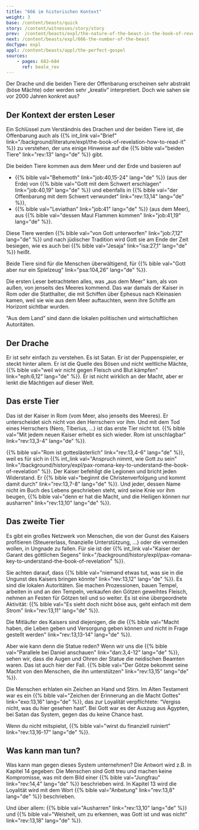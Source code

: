 ```yaml
---
title: "666 im historischen Kontext"
weight: 3
base: /content/beasts/quick
story: /content/witnesses/story/story
prev:  /content/beasts/expl/the-nature-of-the-beast-in-the-book-of-revelation
next: /content/beasts/expl/666-the-number-of-the-beast
docType: expl
appl: /content/beasts/appl/the-perfect-gospel
sources: 
    - pages: 682–684
      ref: beale_rev
---
```


Der Drache und die beiden Tiere der Offenbarung erscheinen sehr abstrakt (böse Mächte) oder werden sehr „kreativ” interpretiert. Doch wie sahen sie vor 2000 Jahren konkret aus?

## Der Kontext der ersten Leser

<a name="a261"></a>
Ein Schlüssel zum Verständnis des Drachen und der beiden Tiere ist, die Offenbarung auch als {{% int_link val="Brief" link="/background/literature/expl/the-book-of-revelation-how-to-read-it" %}} zu verstehen, der uns einige Hinweise auf die {{% bible val="beiden Tiere" link="rev:13" lang="de" %}} gibt.

Die beiden Tiere kommen aus dem Meer und der Erde und basieren auf

- {{% bible val="Behemoth" link="job:40,15-24" lang="de" %}} (aus der Erde) von {{% bible val="Gott mit dem Schwert erschlagen" link="job:40,19" lang="de" %}} und ebenfalls in {{% bible val="der Offenbarung mit dem Schwert verwundet" link="rev:13,14" lang="de" %}},
- {{% bible val="Leviathan" link="job:41" lang="de" %}} (aus dem Meer), aus {{% bible val="dessen Maul Flammen kommen" link="job:41,19" lang="de" %}}.

Diese Tiere werden {{% bible val="von Gott unterworfen" link="job:7,12" lang="de" %}} und nach jüdischer Tradition wird Gott sie am Ende der Zeit besiegen, wie es auch bei {{% bible val="Jesaja" link="isa:27,1" lang="de" %}} heißt.

Beide Tiere sind für die Menschen überwältigend, für {{% bible val="Gott aber nur ein Spielzeug" link="psa:104,26" lang="de" %}}.

Die ersten Leser betrachteten alles, was „aus dem Meer” kam, als von außen, von jenseits des Meeres kommend. Das war damals der Kaiser in Rom oder die Statthalter, die mit Schiffen über Ephesus nach Kleinasien kamen, weil sie wie aus dem Meer auftauchten, wenn ihre Schiffe am Horizont sichtbar wurden.

“Aus dem Land” sind dann die lokalen politischen und wirtschaftlichen Autoritäten.

## Der Drache

<a name="0a83"></a>
Er ist sehr einfach zu verstehen. Es ist Satan. Er ist der Puppenspieler, er steckt hinter allem. Er ist die Quelle des Bösen und nicht weltliche Mächte, {{% bible val="weil wir nicht gegen Fleisch und Blut kämpfen" link="eph:6,12" lang="de" %}}. Er ist nicht wirklich an der Macht, aber er lenkt die Mächtigen auf dieser Welt.

## Das erste Tier

<a name="e132"></a>
Das ist der Kaiser in Rom (vom Meer, also jenseits des Meeres). Er unterscheidet sich nicht von den Herrschern vor ihm. Und mit dem Tod eines Herrschers (Nero, Tiberius, …) ist das erste Tier nicht tot. {{% bible val="Mit jedem neuen Kaiser erhebt es sich wieder. Rom ist unschlagbar" link="rev:13,3-4" lang="de" %}}.

{{% bible val="Rom ist gotteslästerlich" link="rev:13,4-6" lang="de" %}}, weil es für sich in {{% int_link val="Anspruch nimmt, wie Gott zu sein" link="/background/history/expl/pax-romana-key-to-understand-the-book-of-revelation" %}}. Der Kaiser befehligt die Legionen und bricht jeden Widerstand. Er {{% bible val="beginnt die Christenverfolgung und kommt damit durch" link="rev:13,7-8" lang="de" %}}. Und jeder, dessen Name nicht im Buch des Lebens geschrieben steht, wird seine Knie vor ihm beugen, {{% bible val="denn er hat die Macht, und die Heiligen können nur ausharren" link="rev:13,10" lang="de" %}}.

## Das zweite Tier

<a name="3622"></a>
Es gibt ein großes Netzwerk von Menschen, die von der Gunst des Kaisers profitieren (Steuererlass, finanzielle Unterstützung, …) oder die vermeiden wollen, in Ungnade zu fallen. Für sie ist der {{% int_link val="Kaiser der Garant des göttlichen Segens" link="/background/history/expl/pax-romana-key-to-understand-the-book-of-revelation" %}}.

Sie achten darauf, dass {{% bible val="niemand etwas tut, was sie in die Ungunst des Kaisers bringen könnte" link="rev:13,12" lang="de" %}}. Es sind die lokalen Autoritäten. Sie machen Prozessionen, bauen Tempel, arbeiten in und an den Tempeln, verkaufen den Götzen geweihtes Fleisch, nehmen an Festen für Götzen teil und so weiter. Es ist eine übergeordnete Aktivität: {{% bible val="Es sieht doch nicht böse aus, geht einfach mit dem Strom" link="rev:13,11" lang="de" %}}.

Die Mitläufer des Kaisers sind diejenigen, die die {{% bible val="Macht haben, die Leben geben und Versorgung geben können und nicht in Frage gestellt werden" link="rev:13,13-14" lang="de" %}}.

Aber wie kann denn die Statue reden? Wenn wir uns die {{% bible val="Parallele bei Daniel anschauen" link="dan:3,4-12" lang="de" %}}, sehen wir, dass die Augen und Ohren der Statue die neidischen Beamten waren. Das ist auch hier der Fall. {{% bible val="Der Götze bekommt seine Macht von den Menschen, die ihn unterstützen" link="rev:13,15" lang="de" %}}.

Die Menschen erhlaten ein Zeichen an Hand und Stirn. Im Alten Testament war es ein {{% bible val="Zeichen der Erinnerung an die Macht Gottes" link="exo:13,16" lang="de" %}}, das zur Loyalität verpflichtete: “Vergiss nicht, was du hier gesehen hast”. Bei Gott war es der Auszug aus Ägypten, bei Satan das System, gegen das du keine Chance hast.

Wenn du nicht mitspielst, {{% bible val="wirst du finanziell ruiniert" link="rev:13,16-17" lang="de" %}}.

## Was kann man tun?

<a name="6293"></a>
Was kann man gegen dieses System unternehmen? Die Antwort wird z.B. in Kapitel 14 gegeben: Die Menschen sind Gott treu und machen keine Kompromisse, was mit dem Bild einer {{% bible val="Jungfrau" link="rev:14,4" lang="de" %}} beschrieben wird. In Kapitel 13 wird die Loyalität wird mit dem Wort {{% bible val="Anbetung" link="rev:13,8" lang="de" %}} beschrieben.

Und über allem: {{% bible val="Ausharren" link="rev:13,10" lang="de" %}} und {{% bible val="Weisheit, um zu erkennen, was Gott ist und was nicht" link="rev:13,18" lang="de" %}}.
